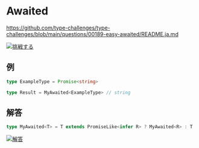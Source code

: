 # Awaited

https://github.com/type-challenges/type-challenges/blob/main/questions/00189-easy-awaited/README.ja.md

<a href="https://tsch.js.org/189/play/ja" target="_blank"><img src="https://img.shields.io/badge/挑戦する-3178c6?logo=typescript&logoColor=white" alt="挑戦する"/></a>

## 例

```ts
type ExampleType = Promise<string>

type Result = MyAwaited<ExampleType> // string
```

## 解答

```ts
type MyAwaited<T> = T extends PromiseLike<infer R> ? MyAwaited<R> : T
```

<a href="https://www.typescriptlang.org/play?ssl=25&ssc=70&pln=25&pc=1#code/PQKgUABBCMAcCcEC0ECCB3AhgSwC4FMATSZJM8kgIwE8IBZTAY23wCsIBlbAawHsAnTBAAUAAQC2TFqwDOPAZgCUEAMSBcJUBYvqoAO-XuOwz8qygFdsAG1xJsAOzAkVTiICuYwPKqDqAAU9BoxEBLhkAShkB6hkArBkBo9UAZBkBQxUBQZUBNBkBohgjAJIZASwZAOwZACIZAMQZAawZANeVAdP0EwBiGQAcGbMARBkBzBkB1BkBwhlzAaQZAIAZPCEBo+UAJBgrALH+AAx99Q3wAHgBRAA9McW0LfAAVam18AD5BwAsGatzowCEGJMAWDUAIFUBABiy8-PrAMwYIGbmF5dXjVJLyqrqm1o6SQf-cDISLgXvdZvNFis1hAALwQEZ+CYyXD8OwAc3WnRB0IASvgZKYrLD6NQMDgCIQpuCnlCNhBgMAIMjUbY0X9-p11hBAMoMmTcgBkMzKAYUVABhRgGi5QD2DBAANoCbBouyYCwQTD8XDYRiLAC6wgAFrhcNoZAAuBmEfAANwAdLheMBJIw5HxBMBMIQLZhbIwiEhsfjGKjtNZ8NN8PxmEYZEgAI6mfHq3i2JDQJAAFgArNxU8oaDKJFI2E6FDr9YaTQyFbhdaZKFbGPp7QXZPJBMpaglflAuQBxPAACRrtUAXR6AWKjkv1S0bTcBAYxdVbZFaBGjgHB4MBWJgwCBgA5QBAAPpH48n4887n5QDNDIAfhkAkwypEWAU0VD6fXweIDuHH6SWS8ERxksXJwksEAhgQtiEDI8K+GMAAyPATHYABmYYQDiXIAPw-lgf6UuhEDGhASwkBAe4gC+b4nhAgBjDIAnQyABMMgCNDNetEUZRR4fru2DzAIuAQN+ADe9yxkqAA0YJrIwfEAL4QEhvgQAA5KIfpIHOSqLKy+LAKY6oWDIilfqCAAaxIImM4zMuimLfgAmmZMFGOMQlISwFiEIRtimOIlCodJNmggAWg5oxOeZTlWayEAAD4QF5PlhusAXQoF0AhYi4zhRMWWWSi6IxRAlC8LwiyeklyXGCBcJCVW+C2IRwiJkhhKuRYiweSIqpop53m+fwygwlynrUANQ22LQ0lGdCjCYJGxLSiQMySbgUwiRY4x0KSOEUuMxnrOJkUYvti3TMtq2mEqG1beS-62ftEAuW5HXxX1ED+cdUBLfgUnnZdm2-jtgX3YdBUvYlH0Sd9K2TGtV0A-+qXA3lUWxUVJX4GVENfT9MMXet-3bf+gHiWD-BJaJYBanujIqVGIbLUgYZ6PwYDfkzAjEgTN2UqTmJgPu7FUYAhNaZLR1GAMMMgDrDGx7Gcfz4BdhAgDHkYAKt6pIAjoqAJDm46TuWM4yHOC4yEu-Armurq2DI6BhhuW6K6rqSANGRSQTgaU4MrO86Lsuq4IMAMglbp2CJkCiuALoMmSAGtymSAE1R-Ku2W06e0bJsrpu267kAA" target="_blank"><img src="https://img.shields.io/badge/解答-3178c6?logo=typescript&logoColor=white" alt="解答"/></a>